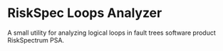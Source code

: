 # RiskSpec Loops Analyzer
A small utility for analyzing logical loops in fault trees software product RiskSpectrum PSA.
